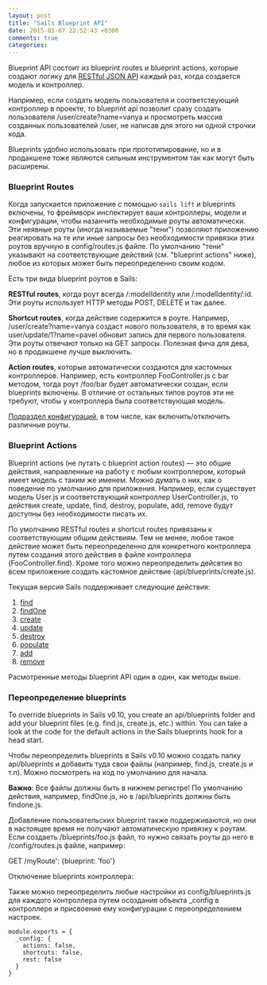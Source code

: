 ```yaml
---
layout: post
title: "Sails Blueprint API"
date: 2015-01-07 22:52:43 +0300
comments: true
categories:
---
```


Blueprint API состоит из blueprint routes и blueprint actions, которые создают логику для [RESTful JSON API](https://ru.wikipedia.org/wiki/REST) каждый раз, когда создается модель и контроллер.

Например, если создать модель пользователя и соответствующий контроллер в проекте, то blueprint api позволит сразу создать пользователя /user/create?name=vanya и просмотреть массив созданных пользователей /user, не написав для этого ни одной строчки кода.

Blueprints удобно использовать при прототипирование, но и в продакшене тоже являются сильным инструментом так как могут быть расширены.

<!--more-->

### Blueprint Routes

Когда запускается приложение с помощью `sails lift` и blueprints включены, то фреймворк инспектирует ваши контроллеры, модели и конфигурации, чтобы назанчить необходимые роуты автоматически. Эти неявные роуты (иногда называемые "тени") позволяют приложению реагировать на те или иные запросы без необходимости привязки этих роутов вручную в сonfig/routes.js файле. По умолчанию "тени" указывают на соответствующие действий (см. "blueprint actions" ниже), любое из которых может быть переопределенно своим кодом.

Есть три вида blueprint роутов в Sails:

**RESTful routes**, когда роут всегда /:modelIdentity или /:modelIdentity/:id. Эти роуты использует HTTP методы POST, DELETE и так далее.

**Shortcut routes**, когда действие содержится в роуте. Например, /user/create?name=vanya создаст нового пользователя, в то время как user/update/1?name=pavel обновит запись для первого пользователя. Эти роуты отвечают только на GET запросы. Полезная фича для дева, но в продакшене лучше выключить.

**Action routes**, которые автоматически создаются для кастомных контроллеров. Например, есть контроллер FooController.js с bar методом, тогда роут /foo/bar будет автоматически создан, если blueprints включены. В отличие от остальных типов роутов эти не требуют, чтобы у контроллера была соответствующая модель.

[Подраздел конфигураций](http://sailsjs.org/#/documentation/reference/sails.config/sails.config.blueprints.html), в том числе, как включить/отключить различные роуты.

### Blueprint Actions

Blueprint actions (не путать с blueprint action routes) — это общие действия, направленные на работу с любым контроллером, который имеет модель с таким же именем. Можно думать о них, как о поведение по умолчанию для приложения. Например, если существует модель User.js и соответствующий контроллер UserController.js, то действия create, update, find, destroy, populate, add, remove будут доступны без необходимости писать их.

По умолчанию RESTful routes и shortcut routes привязаны к соответствующим общим действиям. Тем не менее, любое такое действие может быть переопределенно для конкретного контроллера путем создания этого действия в файле контроллера (FooController.find). Кроме того можно переопределить дейсвтия во всем приложение создать кастомное действие (api/blueprints/create.js).

Текущая версия Sails поддерживает следующие действия:

1. [find](http://sailsjs.org/#/documentation/reference/blueprint-api/Find.html)
2. [findOne](http://sailsjs.org/#/documentation/reference/blueprint-api/FindOne.html)
3. [create](http://sailsjs.org/#/documentation/reference/blueprint-api/Create.html)
4. [update](http://sailsjs.org/#/documentation/reference/blueprint-api/Update.html)
5. [destroy](http://sailsjs.org/#/documentation/reference/blueprint-api/Destroy.html)
6. [populate](http://sailsjs.org/#/documentation/reference/blueprint-api/Populate.html)
7. [add](http://sailsjs.org/#/documentation/reference/blueprint-api/Add.html)
8. [remove](http://sailsjs.org/#/documentation/reference/blueprint-api/Remove.html)

Расмотренные методы blueprint API один в один, как методы выше.

### Переопределение blueprints

To override blueprints in Sails v0.10, you create an api/blueprints folder and add your blueprint files (e.g. find.js, create.js, etc.) within. You can take a look at the code for the default actions in the Sails blueprints hook for a head start.

Чтобы переопределить blueprints в Sails v0.10 можно создать папку api/blueprints и добавить туда свои файлы (например, find.js, create.js и т.п). Можно посмотреть на код по умолчанию для начала.

**Важно**: Все файлы должны быть в нижнем регистре! По умолчанию действия, например, findOne.js, но в /api/blueprints должны быть findone.js.

Добавление пользовательских blueprint также поддерживаются, но они в настоящее время не получают автоматическую привязку к роутам. Если создаеть /blueprints/foo.js файл, то нужно связать роуты до него в /config/routes.js файле, например:

GET /myRoute': {blueprint: 'foo'}

Отключение blueprints контроллера:

Также можно переопределить любые настройки из config/blueprints.js для каждого контроллера путем осоздания объекта \_config в контроллере и присвоение ему конфигурации с переопределением настроек.

```
module.exports = {
  _config: {
    actions: false,
    shortcuts: false,
    rest: false
  }
}
```
